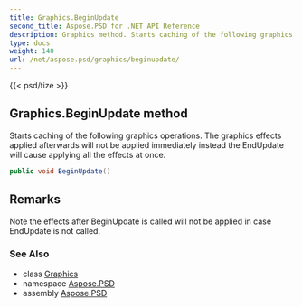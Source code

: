 ```yaml
---
title: Graphics.BeginUpdate
second_title: Aspose.PSD for .NET API Reference
description: Graphics method. Starts caching of the following graphics operations. The graphics effects applied afterwards will not be applied immediately instead the EndUpdate will cause applying all the effects at once
type: docs
weight: 140
url: /net/aspose.psd/graphics/beginupdate/
---
```

{{< psd/tize >}}
## Graphics.BeginUpdate method

Starts caching of the following graphics operations. The graphics effects applied afterwards will not be applied immediately instead the EndUpdate will cause applying all the effects at once.

```csharp
public void BeginUpdate()
```

## Remarks

Note the effects after BeginUpdate is called will not be applied in case EndUpdate is not called.

### See Also

* class [Graphics](../)
* namespace [Aspose.PSD](../../../aspose.psd/)
* assembly [Aspose.PSD](../../../)


